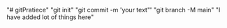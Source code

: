 "# gitPratiece" 
"git init" 
"git commit -m 'your text'"
"git branch -M main"
"I have added lot of things here"